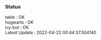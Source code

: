 ### Status


table : OK  
hogwarts : OK  
icy-bot : OK  
Latest Update : 2022-04-22 00:44:37.504140
